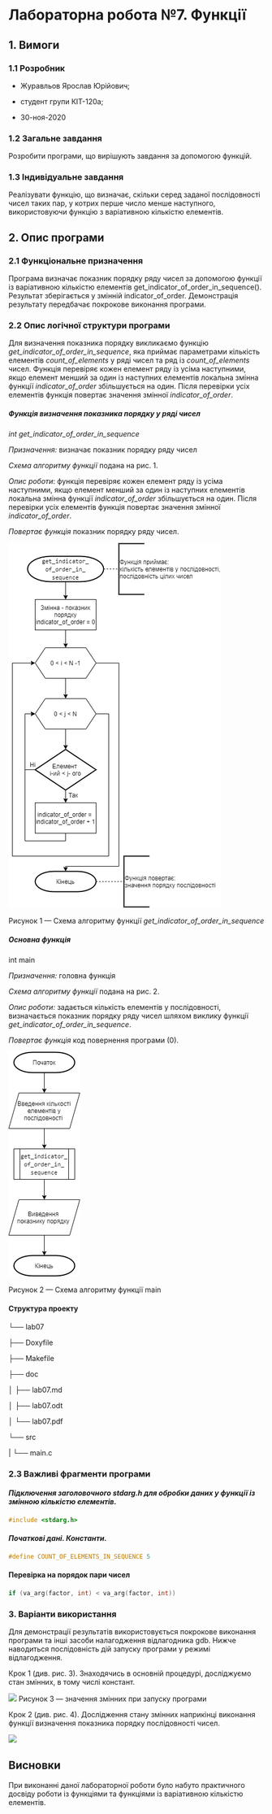 ﻿


# Лабораторна робота №7. Функції

## 1. Вимоги

### 1.1 Розробник

-   Журавльов Ярослав Юрійович;
    
-   студент групи КІТ-120а;
    
-   30-ноя-2020
    

### 1.2 Загальне завдання

Розробити програми, що вирішують завдання за допомогою функцій.

### 1.3 Індивідуальне завдання

Реалізувати функцію, що визначає, скільки серед заданої послідовності чисел таких пар, у котрих перше число менше наступного, використовуючи функцію з варіативною кількістю елементів.

## 2. Опис програми

### 2.1 Функціональне призначення

Програма визначає показник порядку ряду чисел за допомогою функції із варіативною кількістю елементів get_indicator_of_order_in_sequence(). Результат зберігається у змінній indicator_of_order. Демонстрація результату передбачає покрокове виконання програми.

### 2.2 Опис логічної структури програми

Для визначення показника порядку викликаємо функцію _get_indicator_of_order_in_sequence_, яка приймає параметрами кількість елементів _count_of_elements_ у ряді чисел та ряд із _count_of_elements_ чисел. Функція перевіряє кожен елемент ряду із усіма наступними, якщо елемент менший за один із наступних елементів локальна змінна функції _indicator_of_order_ збільшується на один. Після перевірки усіх елементів функція повертає значення змінної _indicator_of_order_.

##### Функція визначення показника порядку у ряді чисел

_int_ _get_indicator_of_order_in_sequence_

_Призначення:_ визначає показник порядку ряду чисел

_Схема алгоритму функції_ подана на рис. 1.

_Опис роботи_: функція перевіряє кожен елемент ряду із усіма наступними, якщо елемент менший за один із наступних елементів локальна змінна функції _indicator_of_order_ збільшується на один. Після перевірки усіх елементів функція повертає значення змінної _indicator_of_order_.

_Повертає функція_ показник порядку ряду чисел.

![](https://github.com/yzet/Programming/blob/main/lab07/doc/assets/get_indicator_of_order_diagram.png?raw=true)  
  
Рисунок 1 — Схема алгоритму функції _get_indicator_of_order_in_sequence_

##### _**Основна функція**_

int main

_Призначення:_ головна функція

_Схема алгоритму функції_ подана на рис. 2.

_Опис роботи:_ задається кількість елементів у послідовності, визначається показник порядку ряду чисел шляхом виклику функції _get_indicator_of_order_in_sequence_.

_Повертає функція_ код повернення програми (0).

![](https://github.com/yzet/Programming/blob/main/lab07/doc/assets/main_lab07_diagram.png?raw=true)  

Рисунок 2 — Схема алгоритму функції main

#### Структура проекту

└── lab07

 ├── Doxyfile
 
 ├── Makefile
 
 ├── doc
 
 │   ├── lab07.md
 
 │   ├── lab07.odt
 
 │   └── lab07.pdf
 
 └── src
 
 |   └── main.c

### 2.3 Важливі фрагменти програми

#### _**Підключення заголовочного stdarg.h для обробки даних у функції із змінною кількістю елементів.**_
```c
#include <stdarg.h>
```
#### _**Початкові дані. Константи.**_
```c
#define COUNT_OF_ELEMENTS_IN_SEQUENCE 5
```
#### Перевірка на порядок пари чисел
```c
if (va_arg(factor, int) < va_arg(factor, int))
```
### 3. Варіанти використання

Для демонстрації результатів використовується покрокове виконання програми та інші засоби налагодження відлагодника gdb. Нижче наводиться послідовність  дій запуску програми у режимі відлагодження.

Крок 1 (див. рис. 3). Знаходячись в основній процедурі, досліджуємо стан змінних, в тому числі констант.

![](https://github.com/yzet/Programming/blob/main/lab07/doc/assets/%D0%BA3.png?raw=true) 
Рисунок 3 — значення змінних при запуску програми

Крок 2 (див. рис. 4). Дослідження стану змінних наприкінці виконання функції визначення показника порядку послідовності чисел.

![](https://github.com/yzet/Programming/blob/main/lab07/doc/assets/%D0%BA4.png?raw=true) 

## Висновки

При виконанні даної лабораторної роботи було набуто практичного досвіду роботи із функціями та функціями із варіативною кількістю елементів.
